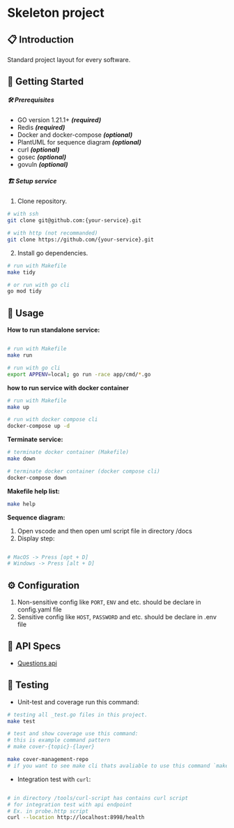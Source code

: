 # Skeleton project

## 📋 Introduction

Standard project layout for every software.

## 🏁 Getting Started

##### 🛠️ Prerequisites

- GO version 1.21.1+ _<b>(required)</b>_
- Redis _<b>(required)</b>_
- Docker and docker-compose _<b>(optional)</b>_
- PlantUML for sequence diagram _<b>(optional)</b>_
- curl _<b>(optional)</b>_
- gosec _<b>(optional)</b>_
- govuln _<b>(optional)</b>_

##### 🏗️ Setup service

1. Clone repository.

```bash
# with ssh
git clone git@github.com:{your-service}.git

# with http (not recommanded)
git clone https://github.com/{your-service}.git
```

2. Install go dependencies.

```bash
# run with Makefile
make tidy

# or run with go cli
go mod tidy
```

## 📝 Usage

<b>How to run standalone service:</b>

```bash

# run with Makefile
make run

# run with go cli
export APPENV=local; go run -race app/cmd/*.go

```

<b>how to run service with docker container</b>

```bash
# run with Makefile
make up

# run with docker compose cli
docker-compose up -d
```

<b>Terminate service:</b>

```bash
# terminate docker container (Makefile)
make down

# terminate docker container (docker compose cli)
docker-compose down
```

<b>Makefile help list:</b>

```bash
make help
```

<b>Sequence diagram:</b>

1. Open vscode and then open uml script file in directory /docs
2. Display step:

```bash

# MacOS -> Press [opt + D]
# Windows -> Press [alt + D]
```

## ⚙️ Configuration

1. Non-sensitive config like `PORT`, `ENV` and etc. should be declare in config.yaml file
2. Sensitive config like `HOST`, `PASSWORD` and etc. should be declare in .env file

## 📑 API Specs

- [Questions api](./docs/apis/healthcheck.md)

## 🧪 Testing

- Unit-test and coverage run this command:

```bash
# testing all _test.go files in this project.
make test

# test and show coverage use this command:
# this is example command pattern
# make cover-{topic}-{layer}

make cover-management-repo
# if you want to see make cli thats avaliable to use this command `make help`
```

- Integration test with `curl`:

```bash

# in directory /tools/curl-script has contains curl script
# for integration test with api endpoint
# Ex. in probe.http script
curl --location http://localhost:8998/health
```
